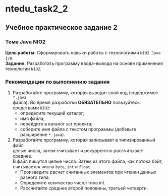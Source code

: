 # ntedu_task2_2
## Учебное практическое задание 2
### Тема Java NIO2
**Цель работы:** Сформировать навыки работы с технологиями `NIO2 Java I/O`.  
**Задание.** Разработать программу ввода-вывода на основе применения
технологии `NIO2`.
  
### Рекомендации по выполнению задания  
1. Разработайте программу, которая выводит свой код (содержимое `*.java`  
файла). Во время разработки **ОБЯЗАТЕЛЬНО** пользуйтесь средствами
`NIO2`:  
    - определите текущий каталог;  
    - имя файла;  
    - перейдите в каталог scr проекта;  
    - соберите имя файла с текстом программы (добавьте расширение
    `*.java`).    
2. Разработайте программу, которая записывает в типизированный файл  
целые числа, затем считывает и рекуррентно рассчитывает среднее.  
В файл пишутся целые числа. Затем из этого файла, как потока байт,  
считывается числа `byte`, `int` и `float`.  
    - Произведите расчет считанных элементов при чтении данных
    разного типа.  
    - Определите количество чисел типа int.  
    - Рассчитайте среднее второй половины, третьей четверти.  
